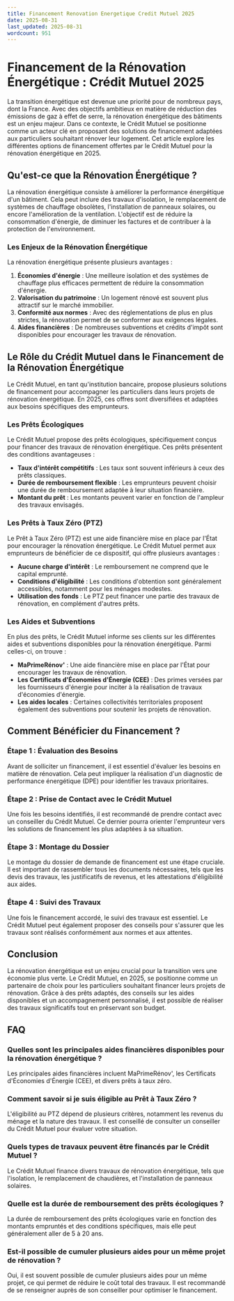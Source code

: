 ```yaml
---
title: Financement Renovation Energetique Credit Mutuel 2025
date: 2025-08-31
last_updated: 2025-08-31
wordcount: 951
---
```


# Financement de la Rénovation Énergétique : Crédit Mutuel 2025

La transition énergétique est devenue une priorité pour de nombreux pays, dont la France. Avec des objectifs ambitieux en matière de réduction des émissions de gaz à effet de serre, la rénovation énergétique des bâtiments est un enjeu majeur. Dans ce contexte, le Crédit Mutuel se positionne comme un acteur clé en proposant des solutions de financement adaptées aux particuliers souhaitant rénover leur logement. Cet article explore les différentes options de financement offertes par le Crédit Mutuel pour la rénovation énergétique en 2025.

## Qu'est-ce que la Rénovation Énergétique ?

La rénovation énergétique consiste à améliorer la performance énergétique d'un bâtiment. Cela peut inclure des travaux d'isolation, le remplacement de systèmes de chauffage obsolètes, l'installation de panneaux solaires, ou encore l'amélioration de la ventilation. L'objectif est de réduire la consommation d'énergie, de diminuer les factures et de contribuer à la protection de l'environnement.

### Les Enjeux de la Rénovation Énergétique

La rénovation énergétique présente plusieurs avantages :

1. **Économies d'énergie** : Une meilleure isolation et des systèmes de chauffage plus efficaces permettent de réduire la consommation d'énergie.
2. **Valorisation du patrimoine** : Un logement rénové est souvent plus attractif sur le marché immobilier.
3. **Conformité aux normes** : Avec des réglementations de plus en plus strictes, la rénovation permet de se conformer aux exigences légales.
4. **Aides financières** : De nombreuses subventions et crédits d'impôt sont disponibles pour encourager les travaux de rénovation.

## Le Rôle du Crédit Mutuel dans le Financement de la Rénovation Énergétique

Le Crédit Mutuel, en tant qu'institution bancaire, propose plusieurs solutions de financement pour accompagner les particuliers dans leurs projets de rénovation énergétique. En 2025, ces offres sont diversifiées et adaptées aux besoins spécifiques des emprunteurs.

### Les Prêts Écologiques

Le Crédit Mutuel propose des prêts écologiques, spécifiquement conçus pour financer des travaux de rénovation énergétique. Ces prêts présentent des conditions avantageuses :

- **Taux d'intérêt compétitifs** : Les taux sont souvent inférieurs à ceux des prêts classiques.
- **Durée de remboursement flexible** : Les emprunteurs peuvent choisir une durée de remboursement adaptée à leur situation financière.
- **Montant du prêt** : Les montants peuvent varier en fonction de l'ampleur des travaux envisagés.

### Les Prêts à Taux Zéro (PTZ)

Le Prêt à Taux Zéro (PTZ) est une aide financière mise en place par l'État pour encourager la rénovation énergétique. Le Crédit Mutuel permet aux emprunteurs de bénéficier de ce dispositif, qui offre plusieurs avantages :

- **Aucune charge d'intérêt** : Le remboursement ne comprend que le capital emprunté.
- **Conditions d'éligibilité** : Les conditions d'obtention sont généralement accessibles, notamment pour les ménages modestes.
- **Utilisation des fonds** : Le PTZ peut financer une partie des travaux de rénovation, en complément d'autres prêts.

### Les Aides et Subventions

En plus des prêts, le Crédit Mutuel informe ses clients sur les différentes aides et subventions disponibles pour la rénovation énergétique. Parmi celles-ci, on trouve :

- **MaPrimeRénov'** : Une aide financière mise en place par l'État pour encourager les travaux de rénovation.
- **Les Certificats d'Économies d'Énergie (CEE)** : Des primes versées par les fournisseurs d'énergie pour inciter à la réalisation de travaux d'économies d'énergie.
- **Les aides locales** : Certaines collectivités territoriales proposent également des subventions pour soutenir les projets de rénovation.

## Comment Bénéficier du Financement ?

### Étape 1 : Évaluation des Besoins

Avant de solliciter un financement, il est essentiel d'évaluer les besoins en matière de rénovation. Cela peut impliquer la réalisation d'un diagnostic de performance énergétique (DPE) pour identifier les travaux prioritaires.

### Étape 2 : Prise de Contact avec le Crédit Mutuel

Une fois les besoins identifiés, il est recommandé de prendre contact avec un conseiller du Crédit Mutuel. Ce dernier pourra orienter l'emprunteur vers les solutions de financement les plus adaptées à sa situation.

### Étape 3 : Montage du Dossier

Le montage du dossier de demande de financement est une étape cruciale. Il est important de rassembler tous les documents nécessaires, tels que les devis des travaux, les justificatifs de revenus, et les attestations d'éligibilité aux aides.

### Étape 4 : Suivi des Travaux

Une fois le financement accordé, le suivi des travaux est essentiel. Le Crédit Mutuel peut également proposer des conseils pour s'assurer que les travaux sont réalisés conformément aux normes et aux attentes.

## Conclusion

La rénovation énergétique est un enjeu crucial pour la transition vers une économie plus verte. Le Crédit Mutuel, en 2025, se positionne comme un partenaire de choix pour les particuliers souhaitant financer leurs projets de rénovation. Grâce à des prêts adaptés, des conseils sur les aides disponibles et un accompagnement personnalisé, il est possible de réaliser des travaux significatifs tout en préservant son budget.

## FAQ

### Quelles sont les principales aides financières disponibles pour la rénovation énergétique ?

Les principales aides financières incluent MaPrimeRénov', les Certificats d'Économies d'Énergie (CEE), et divers prêts à taux zéro.

### Comment savoir si je suis éligible au Prêt à Taux Zéro ?

L'éligibilité au PTZ dépend de plusieurs critères, notamment les revenus du ménage et la nature des travaux. Il est conseillé de consulter un conseiller du Crédit Mutuel pour évaluer votre situation.

### Quels types de travaux peuvent être financés par le Crédit Mutuel ?

Le Crédit Mutuel finance divers travaux de rénovation énergétique, tels que l'isolation, le remplacement de chaudières, et l'installation de panneaux solaires.

### Quelle est la durée de remboursement des prêts écologiques ?

La durée de remboursement des prêts écologiques varie en fonction des montants empruntés et des conditions spécifiques, mais elle peut généralement aller de 5 à 20 ans.

### Est-il possible de cumuler plusieurs aides pour un même projet de rénovation ?

Oui, il est souvent possible de cumuler plusieurs aides pour un même projet, ce qui permet de réduire le coût total des travaux. Il est recommandé de se renseigner auprès de son conseiller pour optimiser le financement.